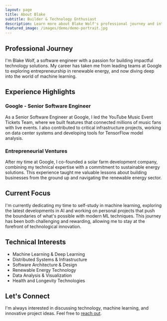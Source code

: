 ```yaml
---
layout: page
title: About Blake
subtitle: Builder & Technology Enthusiast
description: Learn more about Blake Wolf's professional journey and interests.
featured_image: /images/demo/demo-portrait.jpg
---
```


## Professional Journey

I'm Blake Wolf, a software engineer with a passion for building impactful technology solutions. My career has taken me from leading teams at Google to exploring entrepreneurship in renewable energy, and now diving deep into the world of machine learning.

## Experience Highlights

### Google - Senior Software Engineer
As a Senior Software Engineer at Google, I led the YouTube Music Event Tickets Team, where we built features that connected millions of music fans with live events. I also contributed to critical infrastructure projects, working on data center systems and developing tools for TensorFlow model analysis.

### Entrepreneurial Ventures
After my time at Google, I co-founded a solar farm development company, combining my technical expertise with a commitment to sustainable energy solutions. This experience taught me valuable lessons about building businesses from the ground up and navigating the renewable energy sector.

## Current Focus

I'm currently dedicating my time to self-study in machine learning, exploring the latest developments in AI and working on personal projects that push the boundaries of what's possible with modern ML techniques. This journey has been both challenging and rewarding, allowing me to stay at the forefront of technological innovation.

## Technical Interests

* Machine Learning & Deep Learning
* Distributed Systems & Infrastructure
* Software Architecture & Design
* Renewable Energy Technology
* Data Analysis & Visualization
* Health and Longevity Technologies

## Let's Connect

I'm always interested in discussing technology, machine learning, and innovative project ideas. Feel free to [reach out](/contact).